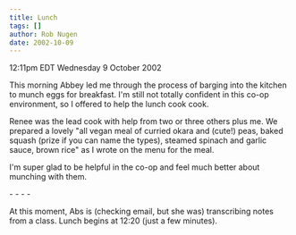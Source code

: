 ```yaml
---
title: Lunch
tags: []
author: Rob Nugen
date: 2002-10-09
---
```


<p class=date>12:11pm EDT Wednesday 9 October 2002</p>

<p>This morning Abbey led me through the process of barging into the
kitchen to munch eggs for breakfast.  I'm still not totally confident
in this co-op environment, so I offered to help the lunch cook
cook.</p>

<p>Renee was the lead cook with help from two or three others plus me.
We prepared a lovely "all vegan meal of curried okara and (cute!)
peas, baked squash (prize if you can name the types), steamed spinach
and garlic sauce, brown rice" as I wrote on the menu for the meal.</p>

<p>I'm super glad to be helpful in the co-op and feel much better
about munching with them.</p>

<p>- - - -</p>

<p>At this moment, Abs is (checking email, but she was) transcribing
notes from a class.  Lunch begins at 12:20 (just a few minutes).</p>

